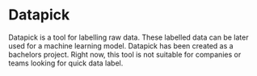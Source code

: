 # Datapick

Datapick is a tool for labelling raw data. These labelled data can be later used for a machine learning model. Datapick has been created as a bachelors project. Right now, this tool is not suitable for companies or teams looking for quick data label.
